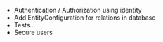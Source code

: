 - Authentication / Authorization using identity
- Add EntityConfiguration for relations in database
- Tests... 
- Secure users 
